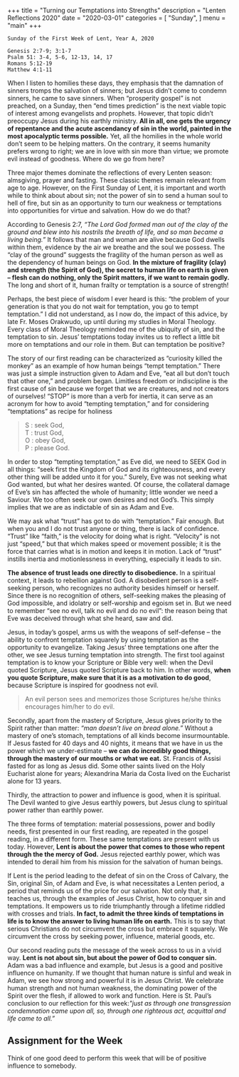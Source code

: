+++
title = "Turning our Temptations into Strengths"
description = "Lenten Reflections 2020"
date = "2020-03-01"
categories = [
    "Sunday",
]
menu = "main"
+++

```
Sunday of the First Week of Lent, Year A, 2020

Genesis 2:7-9; 3:1-7
Psalm 51: 3-4, 5-6, 12-13, 14, 17
Romans 5:12-19
Matthew 4:1-11

```

When I listen to homilies these days, they emphasis that the damnation of sinners tromps the salvation of sinners; but Jesus didn’t come to condemn sinners, he came to save sinners. When “prosperity gospel” is not preached, on a Sunday, then “end times prediction” is the next viable topic of interest among evangelists and prophets. However, that topic didn’t preoccupy Jesus during his earthly ministry. **All in all, one gets the urgency of repentance and the acute ascendancy of sin in the world, painted in the most apocalyptic terms possible.** Yet, all the homilies in the whole world don’t seem to be helping matters. On the contrary, it seems humanity prefers wrong to right; we are in love with sin more than virtue; we promote evil instead of goodness. Where do we go from here?

Three major themes dominate the reflections of every Lenten season: almsgiving, prayer and fasting. These classic themes remain relevant from age to age. However, on the First Sunday of Lent, it is important and worth while to think about about sin; not the power of sin to send a human soul to hell of fire, but sin as an opportunity to turn our weakness or temptations into opportunities for virtue and salvation. How do we do that?

According to Genesis 2:7, _“The Lord God formed man out of the clay of the ground and blew into his nostrils the breath of life, and so man became a living being.”_ It follows that man and woman are alive because God dwells within them, evidence by the air we breathe and the soul we possess. The “clay of the ground” suggests the fragility of the human person as well as the dependency of human beings on God. **In the mixture of fragility (clay) and strength (the Spirit of God), the secret to human life on earth is given – flesh can do nothing, only the Spirit matters, if we want to remain godly.** The long and short of it, human frailty or temptation is a source of strength!

Perhaps, the best piece of wisdom I ever heard is this: “the problem of your generation is that you do not wait for temptation, you go to tempt temptation.” I did not understand, as I now do, the impact of this advice, by late Fr. Moses Orakwudo, up until during my studies in Moral Theology. Every class of Moral Theology reminded me of the ubiquity of sin, and the temptation to sin. Jesus’ temptations today invites us to reflect a little bit more on temptations and our role in them. But can temptation be positive?

The story of our first reading can be characterized as “curiosity killed the monkey” as an example of how human beings “tempt temptation.” There was just a simple instruction given to Adam and Eve, “eat all but don’t touch that other one,” and problem began. Limitless freedom or indiscipline is the first cause of sin because we forget that we are creatures, and not creators of ourselves! “STOP” is more than a verb for inertia, it can serve as an acronym for how to avoid “tempting temptation,” and for considering “temptations” as recipe for holiness
>S : seek God,  
>T : trust God,  
>O : obey God,  
>P : please God.  

In order to stop “tempting temptation,” as Eve did, we need to SEEK God in all things: “seek first the Kingdom of God and its righteousness, and every other thing will be added unto it for you.” Surely, Eve was not seeking what God wanted, but what her desires wanted. Of course, the collateral damage of Eve’s sin has affected the whole of humanity; little wonder we need a Saviour. We too often seek our own desires and not God’s. This simply implies that we are as indictable of sin as Adam and Eve.

We may ask what “trust” has got to do with “temptation.” Fair enough. But when you and I do not trust anyone or thing, there is lack of confidence. “Trust” like “faith,” is the velocity for doing what is right. “Velocity” is not just “speed,” but that which makes speed or movement possible; it is the force that carries what is in motion and keeps it in motion. Lack of “trust” instills inertia and motionlessness in everything, especially it leads to sin.

**The absence of trust leads one directly to disobedience.** In a spiritual context, it leads to rebellion against God. A disobedient person is a self-seeking person, who recognizes no authority besides himself or herself. Since there is no recognition of others, self-seeking makes the pleasing of God impossible, and idolatry or self-worship and egoism set in. But we need to remember “see no evil, talk no evil and do no evil”: the reason being that Eve was deceived through what she heard, saw and did.

Jesus, in today’s gospel, arms us with the weapons of self-defense – the ability to confront temptation squarely by using temptation as the opportunity to evangelize. Taking Jesus’ three temptations one after the other, we see Jesus turning temptation into strength. The first tool against temptation is to know your Scripture or Bible very well: when the Devil quoted Scripture, Jesus quoted Scripture back to him. In other words, **when you quote Scripture, make sure that it is as a motivation to do good**, because Scripture is inspired for goodness not evil. 

> An evil person sees and memorizes those Scriptures he/she thinks encourages him/her to do evil.

Secondly, apart from the mastery of Scripture, Jesus gives priority to the Spirit rather than matter: _“man doesn’t live on bread alone.”_ Without a mastery of one’s stomach, temptations of all kinds become insurmountable. If Jesus fasted for 40 days and 40 nights, it means that we have in us the power which we under-estimate – **we can do incredibly good things, through the mastery of our mouths or what we eat.** St. Francis of Assisi fasted for as long as Jesus did. Some other saints lived on the Holy Eucharist alone for years; Alexandrina Maria da Costa lived on the Eucharist alone for 13 years.

Thirdly, the attraction to power and influence is good, when it is spiritual. The Devil wanted to give Jesus earthly powers, but Jesus clung to spiritual power rather than earthly power. 

The three forms of temptation: material possessions, power and bodily needs, first presented in our first reading, are repeated in the gospel reading, in a different form. These same temptations are present with us today. However, **Lent is about the power that comes to those who repent through the the mercy of God.** Jesus rejected earthly power, which was intended to derail him from his mission for the salvation of human beings.

If Lent is the period leading to the defeat of sin on the Cross of Calvary, the Sin, original Sin, of Adam and Eve, is what necessitates a Lenten period, a period that reminds us of the price for our salvation. Not only that, it teaches us, through the examples of Jesus Christ, how to conquer sin and temptations. It empowers us to ride triumphantly through a lifetime riddled with crosses and trials. **In fact, to admit the three kinds of temptations in life is to know the answer to living human life on earth.** This is to say that serious Christians do not circumvent the cross but embrace it squarely. We circumvent the cross by seeking power, influence, material goods, etc.

Our second reading puts the message of the week across to us in a vivid way. **Lent is not about sin, but about the power of God to conquer sin.** Adam was a bad influence and example, but Jesus is a good and positive influence on humanity. If we thought that human nature is sinful and weak in Adam, we see how strong and powerful it is in Jesus Christ. We celebrate human strength and not human weakness, the dominating power of the Spirit over the flesh, if allowed to work and function. Here is St. Paul’s conclusion to our reflection for this week:_"just as through one transgression condemnation came upon all, so, through one righteous act, acquittal and life came to all.”_

## Assignment for the Week

Think of one good deed to perform this week that will be of positive influence to somebody.